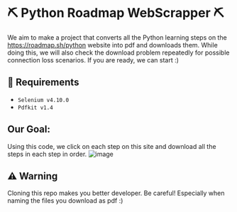 # ⛏ Python Roadmap WebScrapper ⛏
We aim to make a project that converts all the Python learning steps on the https://roadmap.sh/python website into pdf and downloads them. While doing this, we will also check the download problem repeatedly for possible connection loss scenarios. If you are ready, we can start :)

## 🧬 Requirements
* `Selenium v4.10.0`
* `Pdfkit v1.4`

## Our Goal:
Using this code, we click on each step on this site and download all the steps in each step in order.
![image](https://github.com/furkancankay/PythonRoadmapWebScrapper/assets/139324087/fba8ff94-3b37-42a6-8888-7493bd27d82a)


## ⚠️ Warning

Cloning this repo makes you better developer. Be careful! Especially when naming the files you download as pdf :)

